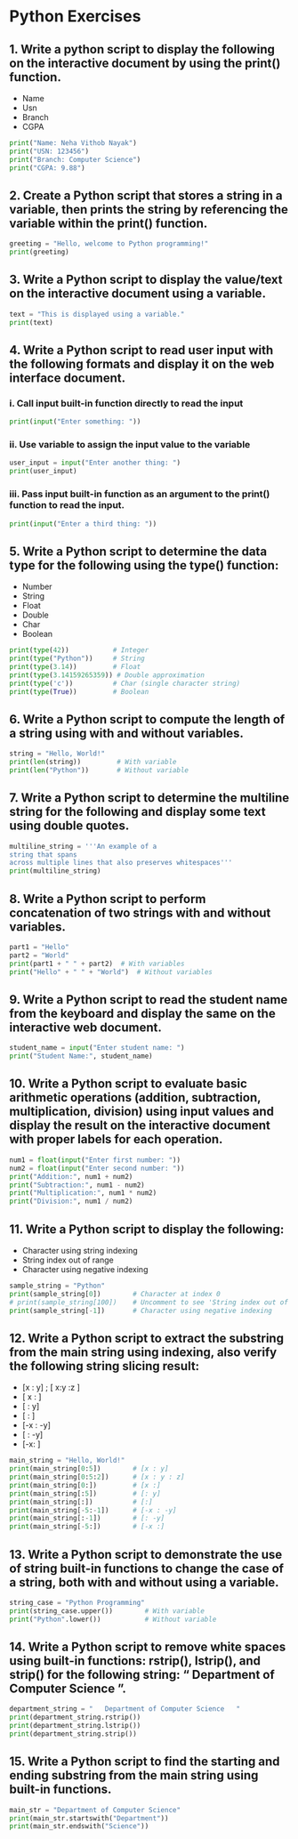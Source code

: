
# Python Exercises

## 1. Write a python script to display the following on the interactive document by using the print() function.  
- Name  
- Usn  
- Branch  
- CGPA  

```python
print("Name: Neha Vithob Nayak")
print("USN: 123456")
print("Branch: Computer Science")
print("CGPA: 9.88")
```

## 2. Create a Python script that stores a string in a variable, then prints the string by referencing the variable within the print() function.

```python
greeting = "Hello, welcome to Python programming!"
print(greeting)
```

## 3. Write a Python script to display the value/text on the interactive document using a variable.

```python
text = "This is displayed using a variable."
print(text)
```

## 4. Write a Python script to read user input with the following formats and display it on the web interface document.

### i. Call input built-in function directly to read the input

```python
print(input("Enter something: "))
```

### ii. Use variable to assign the input value to the variable

```python
user_input = input("Enter another thing: ")
print(user_input)
```

### iii. Pass input built-in function as an argument to the print() function to read the input.

```python
print(input("Enter a third thing: "))
```

## 5. Write a Python script to determine the data type for the following using the type() function:
- Number  
- String  
- Float  
- Double  
- Char  
- Boolean  

```python
print(type(42))           # Integer
print(type("Python"))     # String
print(type(3.14))         # Float
print(type(3.14159265359)) # Double approximation
print(type('c'))          # Char (single character string)
print(type(True))         # Boolean
```

## 6. Write a Python script to compute the length of a string using with and without variables.

```python
string = "Hello, World!"
print(len(string))         # With variable
print(len("Python"))       # Without variable
```

## 7. Write a Python script to determine the multiline string for the following and display some text using double quotes.

```python
multiline_string = '''An example of a
string that spans
across multiple lines that also preserves whitespaces'''
print(multiline_string)
```

## 8. Write a Python script to perform concatenation of two strings with and without variables.

```python
part1 = "Hello"
part2 = "World"
print(part1 + " " + part2)  # With variables
print("Hello" + " " + "World")  # Without variables
```

## 9. Write a Python script to read the student name from the keyboard and display the same on the interactive web document.

```python
student_name = input("Enter student name: ")
print("Student Name:", student_name)
```

## 10. Write a Python script to evaluate basic arithmetic operations (addition, subtraction, multiplication, division) using input values and display the result on the interactive document with proper labels for each operation.

```python
num1 = float(input("Enter first number: "))
num2 = float(input("Enter second number: "))
print("Addition:", num1 + num2)
print("Subtraction:", num1 - num2)
print("Multiplication:", num1 * num2)
print("Division:", num1 / num2)
```

## 11. Write a Python script to display the following:
- Character using string indexing  
- String index out of range  
- Character using negative indexing  

```python
sample_string = "Python"
print(sample_string[0])        # Character at index 0
# print(sample_string[100])    # Uncomment to see 'String index out of range' error
print(sample_string[-1])       # Character using negative indexing
```

## 12. Write a Python script to extract the substring from the main string using indexing, also verify the following string slicing result:
- [x : y] ; [ x:y :z ]  
- [ x : ]  
- [ : y]  
- [ : ]  
- [-x : -y]  
- [ : -y]  
- [-x: ]  

```python
main_string = "Hello, World!"
print(main_string[0:5])        # [x : y]
print(main_string[0:5:2])      # [x : y : z]
print(main_string[0:])         # [x :]
print(main_string[:5])         # [: y]
print(main_string[:])          # [:]
print(main_string[-5:-1])      # [-x : -y]
print(main_string[:-1])        # [: -y]
print(main_string[-5:])        # [-x :]
```

## 13. Write a Python script to demonstrate the use of string built-in functions to change the case of a string, both with and without using a variable.

```python
string_case = "Python Programming"
print(string_case.upper())        # With variable
print("Python".lower())           # Without variable
```

## 14. Write a Python script to remove white spaces using built-in functions: rstrip(), lstrip(), and strip() for the following string: “ Department of Computer Science ”.

```python
department_string = "   Department of Computer Science   "
print(department_string.rstrip())
print(department_string.lstrip())
print(department_string.strip())
```

## 15. Write a Python script to find the starting and ending substring from the main string using built-in functions.

```python
main_str = "Department of Computer Science"
print(main_str.startswith("Department"))
print(main_str.endswith("Science"))
```
